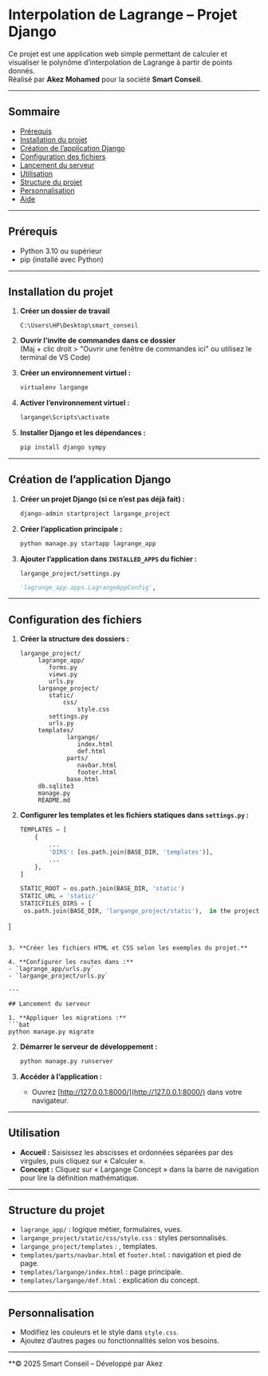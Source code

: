 # Interpolation de Lagrange – Projet Django

Ce projet est une application web simple permettant de calculer et visualiser le polynôme d’interpolation de Lagrange à partir de points donnés.  
Réalisé par **Akez Mohamed** pour la société **Smart Conseil**.

---

## Sommaire

- [Prérequis](#prérequis)
- [Installation du projet](#installation-du-projet)
- [Création de l’application Django](#création-de-lapplication-django)
- [Configuration des fichiers](#configuration-des-fichiers)
- [Lancement du serveur](#lancement-du-serveur)
- [Utilisation](#utilisation)
- [Structure du projet](#structure-du-projet)
- [Personnalisation](#personnalisation)
- [Aide](#aide)

---

## Prérequis

- Python 3.10 ou supérieur
- pip (installé avec Python)

---

## Installation du projet

1. **Créer un dossier de travail**  
     
   `C:\Users\HP\Desktop\smart_conseil`

2. **Ouvrir l’invite de commandes dans ce dossier**  
   (Maj + clic droit > "Ouvrir une fenêtre de commandes ici" ou utilisez le terminal de VS Code)

3. **Créer un environnement virtuel :**
   ```bat
   virtualenv largange
   ```

4. **Activer l’environnement virtuel :**
   ```bat
   largange\Scripts\activate
   ```

5. **Installer Django et les dépendances :**
   ```bat
   pip install django sympy
   ```

---

## Création de l’application Django

1. **Créer un projet Django (si ce n’est pas déjà fait) :**
   ```bat
   django-admin startproject largange_project
   ```

2. **Créer l’application principale :**
   ```bat
   python manage.py startapp lagrange_app
   ```

3. **Ajouter l’application dans `INSTALLED_APPS` du fichier :**
   ```
   largange_project/settings.py
   ```
   ```python
   'lagrange_app.apps.LagrangeAppConfig',
   ```

---

## Configuration des fichiers

1. **Créer la structure des dossiers :**
   ```
   largange_project/
        lagrange_app/
           forms.py
           views.py
           urls.py
        largange_project/
           static/
               css/
                   style.css
           settings.py
           urls.py
        templates/
                largange/
                   index.html
                   def.html
                parts/
                   navbar.html
                   footer.html
                base.html
        db.sqlite3
        manage.py
        README.md
   ```

2. **Configurer les templates et les fichiers statiques dans `settings.py` :**
   ```python
   TEMPLATES = [
       {
           ...
           'DIRS': [os.path.join(BASE_DIR, 'templates')],
           ...
       },
   ]

   STATIC_ROOT = os.path.join(BASE_DIR, 'static')  
   STATIC_URL = 'static/'
   STATICFILES_DIRS = [
    os.path.join(BASE_DIR, 'largange_project/static'),  in the project
  ]
   ```

3. **Créer les fichiers HTML et CSS selon les exemples du projet.**

4. **Configurer les routes dans :**
   - `lagrange_app/urls.py`
   - `largange_project/urls.py`

---

## Lancement du serveur

1. **Appliquer les migrations :**
   ```bat
   python manage.py migrate
   ```

2. **Démarrer le serveur de développement :**
   ```bat
   python manage.py runserver
   ```

3. **Accéder à l’application :**
   - Ouvrez [http://127.0.0.1:8000/](http://127.0.0.1:8000/) dans votre navigateur.

---

## Utilisation

- **Accueil :** Saisissez les abscisses et ordonnées séparées par des virgules, puis cliquez sur « Calculer ».
- **Concept :** Cliquez sur « Largange Concept » dans la barre de navigation pour lire la définition mathématique.

---

## Structure du projet

- `lagrange_app/` : logique métier, formulaires, vues.
- `largange_project/static/css/style.css` : styles personnalisés.
- `largange_project/templates` : , templates.
- `templates/parts/navbar.html` et `footer.html` : navigation et pied de page.
- `templates/largange/index.html` : page principale.
- `templates/largange/def.html` : explication du concept.

---

## Personnalisation

- Modifiez les couleurs et le style dans `style.css`.
- Ajoutez d’autres pages ou fonctionnalités selon vos besoins.

---


**© 2025 Smart Conseil – Développé par Akez

